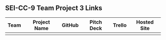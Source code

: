 ## SEI-CC-9 Team Project 3 Links

| Team | Project Name | GitHub | Pitch Deck | Trello | Hosted Site |
|---|:---:|:---:|:---:|:---:|:---:|
|  |  |  |  |  |  |
